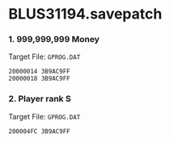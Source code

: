 # BLUS31194.savepatch

### 1. 999,999,999 Money

Target File: `GPROG.DAT`

```
20000014 3B9AC9FF
20000018 3B9AC9FF
```

### 2. Player rank S

Target File: `GPROG.DAT`

```
200004FC 3B9AC9FF
```


